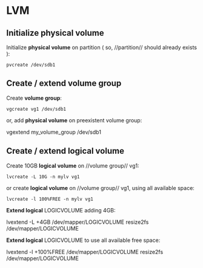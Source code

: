# LVM

## Initialize physical volume

Initialize **physical volume** on partition ( so, //partition// should already exists ):

<code>pvcreate /dev/sdb1</code>

## Create / extend volume group

Create **volume group**:

<code>vgcreate vg1 /dev/sdb1</code>


or, add **physical volume** on preexistent volume group:

  vgextend my_volume_group /dev/sdb1


## Create / extend logical volume

Create 10GB **logical volume** on //volume group// vg1:

<code>lvcreate -L 10G -n mylv vg1</code>

or create **logical volume** on //volume group// vg1, using all available space:

<code>lvcreate -l 100%FREE -n mylv vg1</code>


**Extend logical** LOGICVOLUME adding 4GB:

  lvextend -L +4GB /dev/mapper/LOGICVOLUME
  resize2fs /dev/mapper/LOGICVOLUME

**Extend logical** LOGICVOLUME to use all available free space:

  lvextend -l +100%FREE /dev/mapper/LOGICVOLUME
  resize2fs /dev/mapper/LOGICVOLUME
